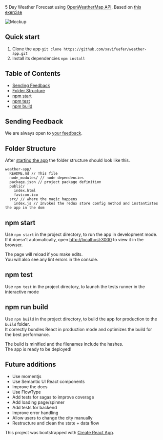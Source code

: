 5 Day Weather Forecast using [OpenWeatherMap API](http://openweathermap.org/forecast5). Based on [this exercise](https://github.com/buildit/org-design/blob/master/Recruitment/Exercises/js_engineer_contract.md)

![Mockup](http://xavifuentes.io.bysh.me/weather_app.png)

## Quick start

1. Clone the app `git clone https://github.com/xavifuefer/weather-app.git`
2. Install its dependencies `npm install`

## Table of Contents

- [Sending Feedback](#sending-feedback)
- [Folder Structure](#folder-structure)
- [npm start](#npm-start)
- [npm test](#npm-test)
- [npm build](#npm-run-build)

## Sending Feedback

We are always open to [your feedback](https://github.com/xavifuefer/weather-app/issues).

## Folder Structure

After [starting the app](#quick-start) the folder structure should look like this.

```
weather-app/
  README.md // This file
  node_modules/ // node dependencies
  package.json // project package definition
  public/
    index.html
    favicon.ico
  src/ // where the magic happens
    index.js // Invokes the redux store config method and instantiates the app in the dom
```

## npm start

Use `npm start` in the project directory, to run the app in development mode.<br>
If it doesn't automatically, open [http://localhost:3000](http://localhost:3000) to view it in the browser.

The page will reload if you make edits.<br>
You will also see any lint errors in the console.

## npm test

Use `npm test` in the project directory, to launch the tests runner in the interactive mode

## npm run build

Use `npm build` in the project directory, to build the app for production to the `build` folder.<br>
It correctly bundles React in production mode and optimizes the build for the best performance.

The build is minified and the filenames include the hashes.<br>
The app is ready to be deployed!

## Future additions

- Use momentjs
- Use Semantic UI React components
- Improve the docs
- Use FlowType
- Add tests for sagas to improve coverage
- Add loading page/spinner
- Add tests for backend
- Improve error handling
- Allow users to change the city manually
- Restructure and clean the state + data flow

This project was bootstrapped with [Create React App](https://github.com/facebookincubator/create-react-app).
